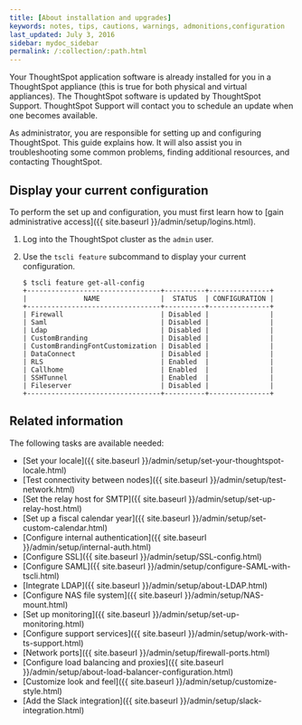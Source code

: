 ```yaml
---
title: [About installation and upgrades]
keywords: notes, tips, cautions, warnings, admonitions,configuration
last_updated: July 3, 2016
sidebar: mydoc_sidebar
permalink: /:collection/:path.html
---
```

Your ThoughtSpot application software is already installed for you in a
ThoughtSpot appliance (this is true for both physical and virtual appliances).
The ThoughtSpot software is updated by ThoughtSpot Support. ThoughtSpot Support
will contact you to schedule an update when one becomes available.

As administrator, you are responsible for setting up and configuring
ThoughtSpot. This guide explains how. It will also assist you in troubleshooting
some common problems, finding additional resources, and contacting ThoughtSpot.

## Display your current configuration

To perform the set up and configuration, you must first learn how to [gain
administrative access]({{ site.baseurl }}/admin/setup/logins.html).

1. Log into the ThoughtSpot cluster as the `admin` user.
2. Use the `tscli feature` subcommand to display your current configuration.

    ```
    $ tscli feature get-all-config
    +---------------------------------+----------+---------------+
    |              NAME               |  STATUS  | CONFIGURATION |
    +---------------------------------+----------+---------------+
    | Firewall                        | Disabled |               |
    | Saml                            | Disabled |               |
    | Ldap                            | Disabled |               |
    | CustomBranding                  | Disabled |               |
    | CustomBrandingFontCustomization | Disabled |               |
    | DataConnect                     | Disabled |               |
    | RLS                             | Enabled  |               |
    | Callhome                        | Enabled  |               |
    | SSHTunnel                       | Enabled  |               |
    | Fileserver                      | Disabled |               |
    +---------------------------------+----------+---------------+
    ```


## Related information

The following tasks are available needed:

* [Set your locale]({{ site.baseurl }}/admin/setup/set-your-thoughtspot-locale.html)
* [Test connectivity between nodes]({{ site.baseurl }}/admin/setup/test-network.html)
* [Set the relay host for SMTP]({{ site.baseurl }}/admin/setup/set-up-relay-host.html)
* [Set up a fiscal calendar year]({{ site.baseurl }}/admin/setup/set-custom-calendar.html)
* [Configure internal authentication]({{ site.baseurl }}/admin/setup/internal-auth.html)
* [Configure SSL]({{ site.baseurl }}/admin/setup/SSL-config.html)
* [Configure SAML]({{ site.baseurl }}/admin/setup/configure-SAML-with-tscli.html)
* [Integrate LDAP]({{ site.baseurl }}/admin/setup/about-LDAP.html)
* [Configure NAS file system]({{ site.baseurl }}/admin/setup/NAS-mount.html)
* [Set up monitoring]({{ site.baseurl }}/admin/setup/set-up-monitoring.html)
* [Configure support services]({{ site.baseurl }}/admin/setup/work-with-ts-support.html)
* [Network ports]({{ site.baseurl }}/admin/setup/firewall-ports.html)
* [Configure load balancing and proxies]({{ site.baseurl }}/admin/setup/about-load-balancer-configuration.html)
* [Customize look and feel]({{ site.baseurl }}/admin/setup/customize-style.html)
* [Add the Slack integration]({{ site.baseurl }}/admin/setup/slack-integration.html)

